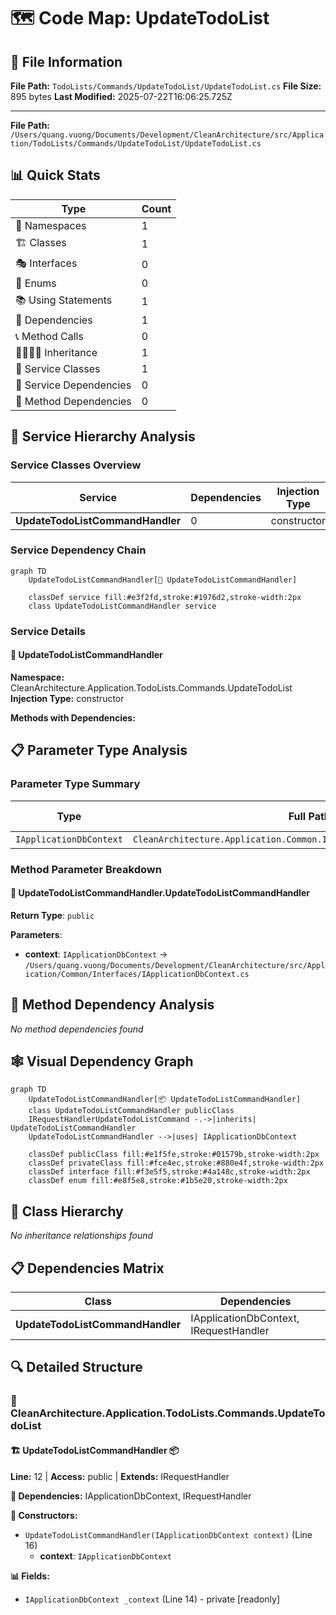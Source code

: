 # 🗺️ Code Map: UpdateTodoList

## 📁 File Information

**File Path:** `TodoLists/Commands/UpdateTodoList/UpdateTodoList.cs`
**File Size:** 895 bytes
**Last Modified:** 2025-07-22T16:06:25.725Z

---


**File Path:** `/Users/quang.vuong/Documents/Development/CleanArchitecture/src/Application/TodoLists/Commands/UpdateTodoList/UpdateTodoList.cs`

## 📊 Quick Stats

| Type | Count |
|------|-------|
| 📁 Namespaces | 1 |
| 🏗️ Classes | 1 |
| 🎭 Interfaces | 0 |
| 📝 Enums | 0 |
| 📚 Using Statements | 1 |
| 🔗 Dependencies | 1 |
| 📞 Method Calls | 0 |
| 👨‍👩‍👧‍👦 Inheritance | 1 |
| 🔧 Service Classes | 1 |
| 💉 Service Dependencies | 0 |
| 🎯 Method Dependencies | 0 |

## 🔧 Service Hierarchy Analysis

### Service Classes Overview

| Service | Dependencies | Injection Type | Methods |
|---------|--------------|----------------|---------|
| **UpdateTodoListCommandHandler** | 0 | constructor | 1 |

### Service Dependency Chain

```mermaid
graph TD
    UpdateTodoListCommandHandler[🔧 UpdateTodoListCommandHandler]

    classDef service fill:#e3f2fd,stroke:#1976d2,stroke-width:2px
    class UpdateTodoListCommandHandler service
```

### Service Details

#### 🔧 UpdateTodoListCommandHandler

**Namespace:** CleanArchitecture.Application.TodoLists.Commands.UpdateTodoList
**Injection Type:** constructor

**Methods with Dependencies:**

## 📋 Parameter Type Analysis

### Parameter Type Summary

| Type | Full Path | Namespace | Used In Methods | Occurrences |
|------|-----------|-----------|-----------------|-------------|
| `IApplicationDbContext` | `CleanArchitecture.Application.Common.Interfaces.IApplicationDbContext` | `CleanArchitecture.Application.Common.Interfaces` | 1 | 1 |

### Method Parameter Breakdown

#### 🔧 UpdateTodoListCommandHandler.UpdateTodoListCommandHandler

**Return Type**: `public`

**Parameters**:
- **context**: `IApplicationDbContext` → `/Users/quang.vuong/Documents/Development/CleanArchitecture/src/Application/Common/Interfaces/IApplicationDbContext.cs`

## 🎯 Method Dependency Analysis

*No method dependencies found*

## 🕸️ Visual Dependency Graph

```mermaid
graph TD
    UpdateTodoListCommandHandler[📦 UpdateTodoListCommandHandler]
    class UpdateTodoListCommandHandler publicClass
    IRequestHandlerUpdateTodoListCommand -.->|inherits| UpdateTodoListCommandHandler
    UpdateTodoListCommandHandler -->|uses| IApplicationDbContext

    classDef publicClass fill:#e1f5fe,stroke:#01579b,stroke-width:2px
    classDef privateClass fill:#fce4ec,stroke:#880e4f,stroke-width:2px
    classDef interface fill:#f3e5f5,stroke:#4a148c,stroke-width:2px
    classDef enum fill:#e8f5e8,stroke:#1b5e20,stroke-width:2px
```

## 🌳 Class Hierarchy

*No inheritance relationships found*

## 📋 Dependencies Matrix

| Class | Dependencies |
|-------|---------------|
| **UpdateTodoListCommandHandler** | IApplicationDbContext, IRequestHandler<UpdateTodoListCommand> |

## 🔍 Detailed Structure

### 📁 CleanArchitecture.Application.TodoLists.Commands.UpdateTodoList

#### 🏗️ UpdateTodoListCommandHandler 📦

**Line:** 12 | **Access:** public | **Extends:** IRequestHandler<UpdateTodoListCommand>

**🔗 Dependencies:** IApplicationDbContext, IRequestHandler<UpdateTodoListCommand>

**🔧 Constructors:**
- `UpdateTodoListCommandHandler(IApplicationDbContext context)` (Line 16)
  - **context**: `IApplicationDbContext`

**📊 Fields:**
- `IApplicationDbContext _context` (Line 14) - private [readonly]


